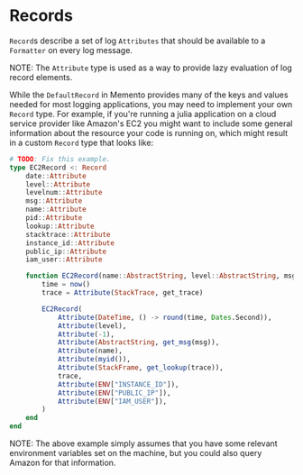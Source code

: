 # Records

`Record`s describe a set of log `Attributes` that should be available to a `Formatter` on every log message.

NOTE: The `Attribute` type is used as a way to provide lazy evaluation of log record elements.

While the `DefaultRecord` in Memento provides many of the keys and values needed for most logging applications, you may need to implement your own `Record` type.
For example, if you're running a julia application on a cloud service provider like Amazon's EC2 you might want to include some general information about the resource your code is running on, which might result in a custom `Record` type that looks like:

```julia
# TODO: Fix this example.
type EC2Record <: Record
    date::Attribute
    level::Attribute
    levelnum::Attribute
    msg::Attribute
    name::Attribute
    pid::Attribute
    lookup::Attribute
    stacktrace::Attribute
    instance_id::Attribute
    public_ip::Attribute
    iam_user::Attribute

    function EC2Record(name::AbstractString, level::AbstractString, msg)
        time = now()
        trace = Attribute(StackTrace, get_trace)

        EC2Record(
            Attribute(DateTime, () -> round(time, Dates.Second)),
            Attribute(level),
            Attribute(-1),
            Attribute(AbstractString, get_msg(msg)),
            Attribute(name),
            Attribute(myid()),
            Attribute(StackFrame, get_lookup(trace)),
            trace,
            Attribute(ENV["INSTANCE_ID"]),
            Attribute(ENV["PUBLIC_IP"]),
            Attribute(ENV["IAM_USER"]),
        )
    end
end
```
NOTE: The above example simply assumes that you have some relevant environment variables set on
the machine, but you could also query Amazon for that information.
